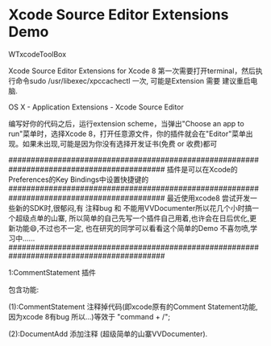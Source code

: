 # Xcode Source Editor Extensions Demo

WTxcodeToolBox

Xcode Source Editor Extensions for Xcode 8
第一次需要打开terminal，然后执行命令sudo /usr/libexec/xpccachectl 一次,
可能是Extension 需要 建议重启电脑.

OS X - Application Extensions - Xcode Source Editor 

编写好你的代码之后，运行extension scheme，当弹出"Choose an app to run"菜单时，选择Xcode 8，打开任意源文件，你的插件就会在"Editor"菜单出现。如果未出现,可能是因为你没有选择开发证书(免费 or 收费)都可

###########################################################################################
插件是可以在Xcode的Preferences的Key Bindings中设置快捷键的 
###########################################################################################
最近使用xcode8 尝试开发一些新的SDK时,很郁闷,有 注释bug 和 不能用VVDocumenter所以花几个小时搞一个超级点单的山寨,
所以简单的自己先写一个插件自己用着,也许会在日后优化,更新功能😄,不过也不一定,
也在研究的同学可以看看这个简单的Demo
不喜勿喷,学习中......
###########################################################################################

1:CommentStatement 插件

包含功能:

(1):CommentStatement 注释掉代码(即xcode原有的Comment Statement功能,因为xcode 8有bug 所以...)等效于 "command + /";

(2):DocumentAdd      添加注释 (超级简单的山寨VVDocumenter).

